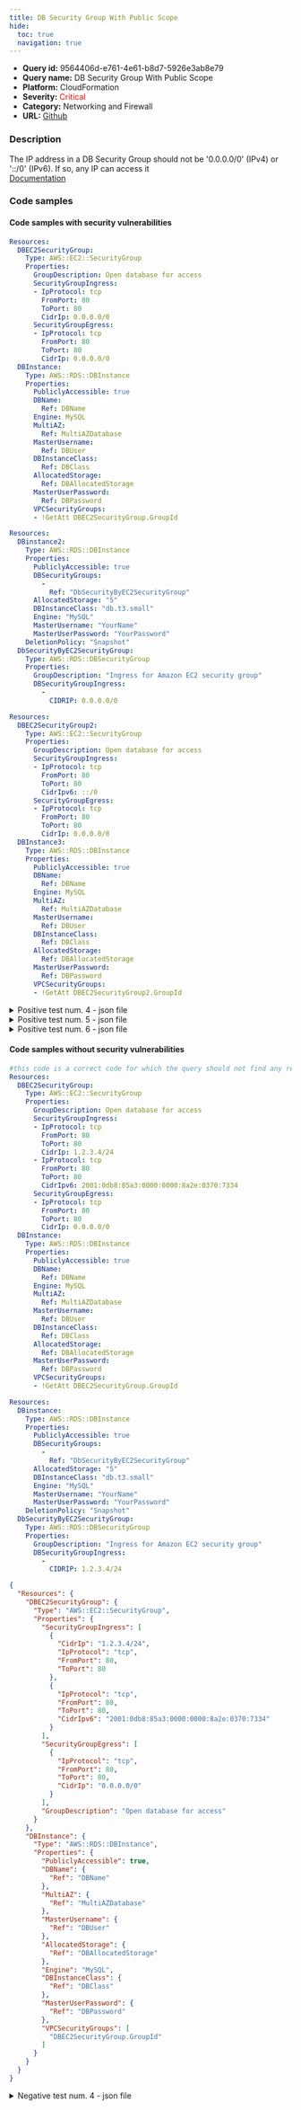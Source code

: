 ```yaml
---
title: DB Security Group With Public Scope
hide:
  toc: true
  navigation: true
---
```


<style>
  .highlight .hll {
    background-color: #ff171742;
  }
  .md-content {
    max-width: 1100px;
    margin: 0 auto;
  }
</style>

-   **Query id:** 9564406d-e761-4e61-b8d7-5926e3ab8e79
-   **Query name:** DB Security Group With Public Scope
-   **Platform:** CloudFormation
-   **Severity:** <span style="color:#ff0000">Critical</span>
-   **Category:** Networking and Firewall
-   **URL:** [Github](https://github.com/Checkmarx/kics/tree/master/assets/queries/cloudFormation/aws/db_security_group_with_public_scope)

### Description
The IP address in a DB Security Group should not be '0.0.0.0/0' (IPv4) or '::/0' (IPv6). If so, any IP can access it<br>
[Documentation](https://docs.aws.amazon.com/AWSCloudFormation/latest/UserGuide/aws-properties-rds-database-instance.html)

### Code samples
#### Code samples with security vulnerabilities
```yaml title="Positive test num. 1 - yaml file" hl_lines="6"
Resources:
  DBEC2SecurityGroup:
    Type: AWS::EC2::SecurityGroup
    Properties:
      GroupDescription: Open database for access
      SecurityGroupIngress:
      - IpProtocol: tcp
        FromPort: 80
        ToPort: 80
        CidrIp: 0.0.0.0/0
      SecurityGroupEgress:
      - IpProtocol: tcp
        FromPort: 80
        ToPort: 80
        CidrIp: 0.0.0.0/0
  DBInstance:
    Type: AWS::RDS::DBInstance
    Properties:
      PubliclyAccessible: true
      DBName:
        Ref: DBName
      Engine: MySQL
      MultiAZ:
        Ref: MultiAZDatabase
      MasterUsername:
        Ref: DBUser
      DBInstanceClass:
        Ref: DBClass
      AllocatedStorage:
        Ref: DBAllocatedStorage
      MasterUserPassword:
        Ref: DBPassword
      VPCSecurityGroups:
      - !GetAtt DBEC2SecurityGroup.GroupId

```
```yaml title="Positive test num. 2 - yaml file" hl_lines="19"
Resources:
  DBinstance2:
    Type: AWS::RDS::DBInstance
    Properties:
      PubliclyAccessible: true
      DBSecurityGroups:
        -
          Ref: "DbSecurityByEC2SecurityGroup"
      AllocatedStorage: "5"
      DBInstanceClass: "db.t3.small"
      Engine: "MySQL"
      MasterUsername: "YourName"
      MasterUserPassword: "YourPassword"
    DeletionPolicy: "Snapshot"
  DbSecurityByEC2SecurityGroup:
    Type: AWS::RDS::DBSecurityGroup
    Properties:
      GroupDescription: "Ingress for Amazon EC2 security group"
      DBSecurityGroupIngress:
        -
          CIDRIP: 0.0.0.0/0

```
```yaml title="Positive test num. 3 - yaml file" hl_lines="6"
Resources:
  DBEC2SecurityGroup2:
    Type: AWS::EC2::SecurityGroup
    Properties:
      GroupDescription: Open database for access
      SecurityGroupIngress:
      - IpProtocol: tcp
        FromPort: 80
        ToPort: 80
        CidrIpv6: ::/0
      SecurityGroupEgress:
      - IpProtocol: tcp
        FromPort: 80
        ToPort: 80
        CidrIp: 0.0.0.0/0
  DBInstance3:
    Type: AWS::RDS::DBInstance
    Properties:
      PubliclyAccessible: true
      DBName:
        Ref: DBName
      Engine: MySQL
      MultiAZ:
        Ref: MultiAZDatabase
      MasterUsername:
        Ref: DBUser
      DBInstanceClass:
        Ref: DBClass
      AllocatedStorage:
        Ref: DBAllocatedStorage
      MasterUserPassword:
        Ref: DBPassword
      VPCSecurityGroups:
      - !GetAtt DBEC2SecurityGroup2.GroupId

```
<details><summary>Positive test num. 4 - json file</summary>

```json hl_lines="6"
{
  "Resources": {
    "DBEC2SecurityGroup": {
      "Properties": {
        "GroupDescription": "Open database for access",
        "SecurityGroupIngress": [
          {
            "IpProtocol": "tcp",
            "FromPort": 80,
            "ToPort": 80,
            "CidrIp": "0.0.0.0/0"
          }
        ],
        "SecurityGroupEgress": [
          {
            "IpProtocol": "tcp",
            "FromPort": 80,
            "ToPort": 80,
            "CidrIp": "0.0.0.0/0"
          }
        ]
      },
      "Type": "AWS::EC2::SecurityGroup"
    },
    "DBInstance": {
      "Type": "AWS::RDS::DBInstance",
      "Properties": {
        "PubliclyAccessible": true,
        "Engine": "MySQL",
        "MasterUsername": {
          "Ref": "DBUser"
        },
        "VPCSecurityGroups": [
          "DBEC2SecurityGroup.GroupId"
        ],
        "DBName": {
          "Ref": "DBName"
        },
        "MultiAZ": {
          "Ref": "MultiAZDatabase"
        },
        "DBInstanceClass": {
          "Ref": "DBClass"
        },
        "AllocatedStorage": {
          "Ref": "DBAllocatedStorage"
        },
        "MasterUserPassword": {
          "Ref": "DBPassword"
        }
      }
    }
  }
}

```
</details>
<details><summary>Positive test num. 5 - json file</summary>

```json hl_lines="24"
{
  "Resources": {
    "DBinstance2": {
      "Type": "AWS::RDS::DBInstance",
      "Properties": {
        "PubliclyAccessible": true,
        "DBSecurityGroups": [
          {
            "Ref": "DbSecurityByEC2SecurityGroup"
          }
        ],
        "AllocatedStorage": "5",
        "DBInstanceClass": "db.t3.small",
        "Engine": "MySQL",
        "MasterUsername": "YourName",
        "MasterUserPassword": "YourPassword"
      },
      "DeletionPolicy": "Snapshot"
    },
    "DbSecurityByEC2SecurityGroup": {
      "Type": "AWS::RDS::DBSecurityGroup",
      "Properties": {
        "GroupDescription": "Ingress for Amazon EC2 security group",
        "DBSecurityGroupIngress": [
          {
            "CIDRIP": "0.0.0.0/0"
          }
        ]
      }
    }
  }
}

```
</details>
<details><summary>Positive test num. 6 - json file</summary>

```json hl_lines="15"
{
  "Resources": {
    "DBEC2SecurityGroup2": {
      "Type": "AWS::EC2::SecurityGroup",
      "Properties": {
        "SecurityGroupEgress": [
          {
            "IpProtocol": "tcp",
            "FromPort": 80,
            "ToPort": 80,
            "CidrIp": "0.0.0.0/0"
          }
        ],
        "GroupDescription": "Open database for access",
        "SecurityGroupIngress": [
          {
            "CidrIpv6": "::/0",
            "IpProtocol": "tcp",
            "FromPort": 80,
            "ToPort": 80
          }
        ]
      }
    },
    "DBInstance3": {
      "Properties": {
        "Engine": "MySQL",
        "AllocatedStorage": {
          "Ref": "DBAllocatedStorage"
        },
        "MasterUserPassword": {
          "Ref": "DBPassword"
        },
        "VPCSecurityGroups": [
          "DBEC2SecurityGroup2.GroupId"
        ],
        "PubliclyAccessible": true,
        "DBName": {
          "Ref": "DBName"
        },
        "MultiAZ": {
          "Ref": "MultiAZDatabase"
        },
        "MasterUsername": {
          "Ref": "DBUser"
        },
        "DBInstanceClass": {
          "Ref": "DBClass"
        }
      },
      "Type": "AWS::RDS::DBInstance"
    }
  }
}

```
</details>


#### Code samples without security vulnerabilities
```yaml title="Negative test num. 1 - yaml file"
#this code is a correct code for which the query should not find any result
Resources:
  DBEC2SecurityGroup:
    Type: AWS::EC2::SecurityGroup
    Properties:
      GroupDescription: Open database for access
      SecurityGroupIngress:
      - IpProtocol: tcp
        FromPort: 80
        ToPort: 80
        CidrIp: 1.2.3.4/24
      - IpProtocol: tcp
        FromPort: 80
        ToPort: 80
        CidrIpv6: 2001:0db8:85a3:0000:0000:8a2e:0370:7334
      SecurityGroupEgress:
      - IpProtocol: tcp
        FromPort: 80
        ToPort: 80
        CidrIp: 0.0.0.0/0
  DBInstance:
    Type: AWS::RDS::DBInstance
    Properties:
      PubliclyAccessible: true
      DBName:
        Ref: DBName
      Engine: MySQL
      MultiAZ:
        Ref: MultiAZDatabase
      MasterUsername:
        Ref: DBUser
      DBInstanceClass:
        Ref: DBClass
      AllocatedStorage:
        Ref: DBAllocatedStorage
      MasterUserPassword:
        Ref: DBPassword
      VPCSecurityGroups:
      - !GetAtt DBEC2SecurityGroup.GroupId


```
```yaml title="Negative test num. 2 - yaml file"
Resources:
  DBinstance:
    Type: AWS::RDS::DBInstance
    Properties:
      PubliclyAccessible: true
      DBSecurityGroups:
        -
          Ref: "DbSecurityByEC2SecurityGroup"
      AllocatedStorage: "5"
      DBInstanceClass: "db.t3.small"
      Engine: "MySQL"
      MasterUsername: "YourName"
      MasterUserPassword: "YourPassword"
    DeletionPolicy: "Snapshot"
  DbSecurityByEC2SecurityGroup:
    Type: AWS::RDS::DBSecurityGroup
    Properties:
      GroupDescription: "Ingress for Amazon EC2 security group"
      DBSecurityGroupIngress:
        -
          CIDRIP: 1.2.3.4/24

```
```json title="Negative test num. 3 - json file"
{
  "Resources": {
    "DBEC2SecurityGroup": {
      "Type": "AWS::EC2::SecurityGroup",
      "Properties": {
        "SecurityGroupIngress": [
          {
            "CidrIp": "1.2.3.4/24",
            "IpProtocol": "tcp",
            "FromPort": 80,
            "ToPort": 80
          },
          {
            "IpProtocol": "tcp",
            "FromPort": 80,
            "ToPort": 80,
            "CidrIpv6": "2001:0db8:85a3:0000:0000:8a2e:0370:7334"
          }
        ],
        "SecurityGroupEgress": [
          {
            "IpProtocol": "tcp",
            "FromPort": 80,
            "ToPort": 80,
            "CidrIp": "0.0.0.0/0"
          }
        ],
        "GroupDescription": "Open database for access"
      }
    },
    "DBInstance": {
      "Type": "AWS::RDS::DBInstance",
      "Properties": {
        "PubliclyAccessible": true,
        "DBName": {
          "Ref": "DBName"
        },
        "MultiAZ": {
          "Ref": "MultiAZDatabase"
        },
        "MasterUsername": {
          "Ref": "DBUser"
        },
        "AllocatedStorage": {
          "Ref": "DBAllocatedStorage"
        },
        "Engine": "MySQL",
        "DBInstanceClass": {
          "Ref": "DBClass"
        },
        "MasterUserPassword": {
          "Ref": "DBPassword"
        },
        "VPCSecurityGroups": [
          "DBEC2SecurityGroup.GroupId"
        ]
      }
    }
  }
}

```
<details><summary>Negative test num. 4 - json file</summary>

```json
{
  "Resources": {
    "DBinstance": {
      "Type": "AWS::RDS::DBInstance",
      "Properties": {
        "AllocatedStorage": "5",
        "DBInstanceClass": "db.t3.small",
        "Engine": "MySQL",
        "MasterUsername": "YourName",
        "MasterUserPassword": "YourPassword",
        "PubliclyAccessible": true,
        "DBSecurityGroups": [
          {
            "Ref": "DbSecurityByEC2SecurityGroup"
          }
        ]
      },
      "DeletionPolicy": "Snapshot"
    },
    "DbSecurityByEC2SecurityGroup": {
      "Type": "AWS::RDS::DBSecurityGroup",
      "Properties": {
        "GroupDescription": "Ingress for Amazon EC2 security group",
        "DBSecurityGroupIngress": [
          {
            "CIDRIP": "1.2.3.4/24"
          }
        ]
      }
    }
  }
}

```
</details>
